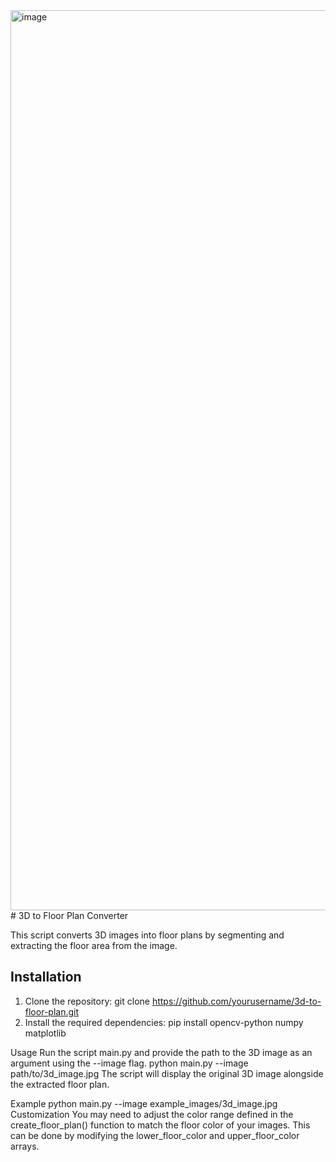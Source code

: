 <img width="1440" alt="image" src="https://github.com/krushant1122/floor-plan-extractor/assets/63834509/387b1c6a-9f05-4cd1-95cb-1e51dd48a5af">
# 3D to Floor Plan Converter

This script converts 3D images into floor plans by segmenting and extracting the floor area from the image.

## Installation

1. Clone the repository:
git clone https://github.com/yourusername/3d-to-floor-plan.git
2. Install the required dependencies:
pip install opencv-python numpy matplotlib


Usage
Run the script main.py and provide the path to the 3D image as an argument using the --image flag.
python main.py --image path/to/3d_image.jpg
The script will display the original 3D image alongside the extracted floor plan.

Example
python main.py --image example_images/3d_image.jpg
Customization
You may need to adjust the color range defined in the create_floor_plan() function to match the floor color of your images. This can be done by modifying the lower_floor_color and upper_floor_color arrays.

